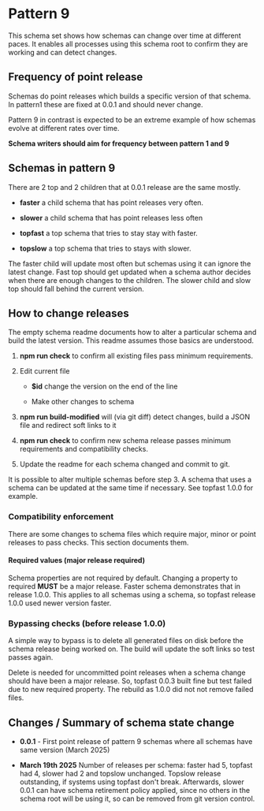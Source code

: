 # Pattern 9

This schema set shows how schemas can change over time
at different paces. It enables all processes using this
schema root to confirm they are working and can
detect changes.

## Frequency of point release

Schemas do point releases which builds a specific version
of that schema. In pattern1 these are fixed at 0.0.1
and should never change.

Pattern 9 in contrast is expected to be an extreme
example of how schemas evolve at different rates
over time.

**Schema writers should aim for frequency between pattern 1 and 9**

## Schemas in pattern 9

There are 2 top and 2 children that at 0.0.1 release
are the same mostly.

* **faster** a child schema that has point releases very often.

* **slower** a child schema that has point releases less often

* **topfast** a top schema that tries to stay stay with faster.

* **topslow** a top schema that tries to stays with slower.

The faster child will update most often but schemas using
it can ignore the latest change. Fast top should get updated
when a schema author decides when there are enough changes to
the children. The slower child and slow top should fall
behind the current version.

## How to change releases

The empty schema readme documents how to alter a particular
schema and build the latest version. This readme assumes those
basics are understood.

1. **npm run check** to confirm all existing files pass
   minimum requirements.

2. Edit current file

   * **$id** change the version on the end of the line

   * Make other changes to schema

3. **npm run build-modified** will (via git diff) detect
   changes, build a JSON file and redirect soft links to it

4. **npm run check** to confirm new schema release passes
   minimum requirements and compatibility checks.

5. Update the readme for each schema changed
   and commit to git.

It is possible to alter multiple schemas before step 3. A
schema that uses a schema can be updated at the same time
if necessary. See topfast 1.0.0 for example.

### Compatibility enforcement

There are some changes to schema files which require
major, minor or point releases to pass checks. This
section documents them.

#### Required values (major release required)

Schema properties are not required by default. Changing a
property to required **MUST** be a major release. Faster
schema demonstrates that in release 1.0.0. This applies
to all schemas using a schema, so topfast release 1.0.0
used newer version faster.

### Bypassing checks (before release 1.0.0)

A simple way to bypass is to delete all generated files on
disk before the schema release being worked on. The build
will update the soft links so test passes again.

Delete is needed for uncommitted point releases when
a schema change should have been a major release. So,
topfast 0.0.3 built fine but test failed due to new
required property. The rebuild as 1.0.0 did not
not remove failed files.

## Changes / Summary of schema state change

* **0.0.1** - First point release of pattern 9 schemas where all
schemas have same version (March 2025)

* **March 19th 2025** Number of releases per schema: faster had 5,
  topfast had 4, slower had 2 and topslow unchanged. Topslow
  release outstanding, if systems using topfast don't
  break. Afterwards, slower 0.0.1 can have schema retirement policy
  applied, since no others in the schema root will be using it, so
  can be removed from git version control.
